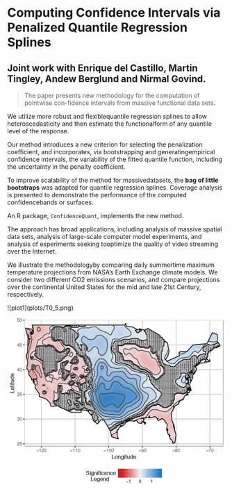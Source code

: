 # Computing Confidence Intervals via Penalized Quantile Regression Splines
## Joint work with Enrique del Castillo, Martin Tingley, Andew Berglund and Nirmal Govind.

> The paper presents new methodology for the computation of pointwise con-fidence intervals from massive functional data sets.

We utilize more robust and flexiblequantile regression splines to allow heteroscedasticity and then estimate the functionalform of  any quantile level of the response. 

Our method introduces a  new criterion for selecting the penalization coefficient, and incorporates, via bootstrapping and generatingempirical confidence intervals, the variability of the fitted quantile function, including the uncertainty in the penalty coefficient.  

To improve scalability of the method for massivedatasets, the __bag of little bootstraps__ was adapted for quantile regression splines.  Coverage analysis is presented to demonstrate the performance of the computed confidencebands or surfaces.  

An R package, `ConfidenceQuant`, implements the new method.  

The approach has broad applications, including analysis of massive spatial data sets, analysis of large-scale computer model experiments, and analysis of experiments seeking tooptimize the quality of video streaming over the Internet.  

We illustrate the methodologyby comparing daily summertime maximum temperature projections from NASA’s Earth Exchange climate models. We consider two different CO2 emissions scenarios, and compare projections over the continental United States for the mid and late 21st Century, respectively.

![plot1](plots/T0_5.png}

![plot2](plots/USA0_5_50.png)

